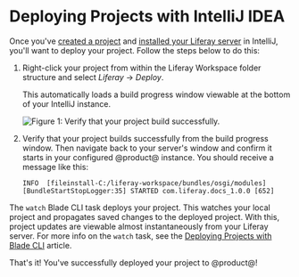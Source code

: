 # Deploying Projects with IntelliJ IDEA [](id=deploying-projects-with-intellij-idea)

Once you've
[created a project](/develop/tutorials/-/knowledge_base/7-1/creating-projects-with-intellij-idea)
and
[installed your Liferay server](/develop/tutorials/-/knowledge_base/7-1/installing-a-server-in-intellij-idea)
in IntelliJ, you'll want to deploy your project. Follow the steps below to do
this:

1.  Right-click your project from within the Liferay Workspace folder structure
    and select *Liferay* &rarr; *Deploy*.

    This automatically loads a build progress window viewable at the bottom of
    your IntelliJ instance.

    ![Figure 1: Verify that your project build successfully.](../../../images/intellij-project-build.png)

2.  Verify that your project builds successfully from the build progress window.
    Then navigate back to your server's window and confirm it starts in your
    configured @product@ instance. You should receive a message like this:

        INFO  [fileinstall-C:/liferay-workspace/bundles/osgi/modules][BundleStartStopLogger:35] STARTED com.liferay.docs_1.0.0 [652]

The `watch` Blade CLI task deploys your project. This watches your local project
and propagates saved changes to the deployed project. With this, project updates
are viewable almost instantaneously from your Liferay server. For more info on
the `watch` task, see the 
[Deploying Projects with Blade CLI](/develop/tutorials/-/knowledge_base/7-1/deploying-projects-with-blade-cli)
article.

That's it! You've successfully deployed your project to @product@!

